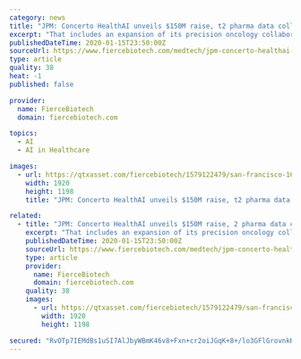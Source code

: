 ```yaml
---
category: news
title: "JPM: Concerto HealthAI unveils $150M raise, t2 pharma data collaborations"
excerpt: "That includes an expansion of its precision oncology collaboration with Pfizer to renal cell carcinoma and prostate cancer as well as a new, multi-disease artificial intelligence project ... expansions into additional therapy areas and commercial patient ..."
publishedDateTime: 2020-01-15T23:50:00Z
sourceUrl: https://www.fiercebiotech.com/medtech/jpm-concerto-healthai-unveils-150m-raise-two-pharma-data-collaborations
type: article
quality: 38
heat: -1
published: false

provider:
  name: FierceBiotech
  domain: fiercebiotech.com

topics:
  - AI
  - AI in Healthcare

images:
  - url: https://qtxasset.com/fiercebiotech/1579122479/san-francisco-1633202_1920.jpg/san-francisco-1633202_1920.jpg?DgxZJ_3OSlnQJKZaaX_Uhbe6PzGtfKX_
    width: 1920
    height: 1198
    title: "JPM: Concerto HealthAI unveils $150M raise, t2 pharma data collaborations"

related:
  - title: "JPM: Concerto HealthAI unveils $150M raise, 2 pharma data collaborations"
    excerpt: "That includes an expansion of its precision oncology collaboration with Pfizer to renal cell carcinoma and prostate cancer as well as a new, multi-disease artificial intelligence project with Johnson & Johnson ... as well as its expansions into additional therapy areas and commercial patient solutions, the company said."
    publishedDateTime: 2020-01-15T23:50:00Z
    sourceUrl: https://www.fiercebiotech.com/medtech/jpm-concerto-healthai-unveils-150m-raise-two-pharma-data-collaborations
    type: article
    provider:
      name: FierceBiotech
      domain: fiercebiotech.com
    quality: 38
    images:
      - url: https://qtxasset.com/fiercebiotech/1579122479/san-francisco-1633202_1920.jpg/san-francisco-1633202_1920.jpg?DgxZJ_3OSlnQJKZaaX_Uhbe6PzGtfKX_
        width: 1920
        height: 1198

secured: "RvOTp7IEMdBs1uSI7AlJbyWBmK46v8+Fxn+cr2oiJGqK+8+/lo3GFlGrovnkKPfBT+sjrWbQfgcQ6r4UrA3t5es9ErJyn/bBoS8T5TkQ6U2GCduLVvx12Iv1waizG4oPOkJX9kAH5MrXEJywNlPcagcmSjJSDQWE0QqzVx0O+m45WhB8upksepW51Uz3GTqKTqR3UHpBskO00VvJh5qK3YtVFefHD2ZD61Z0MTYoxyvQkcyKqe4YbbzEX3OlUUXH2yfOzx1U3i1d1lBfd7cGGYVBJ6ajV6x2AM6L0paoYDk=;Qo30KrTrdjPLm/sTHm8n8A=="
---
```


